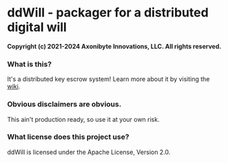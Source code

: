 # ddWill - packager for a distributed digital will

**Copyright (c) 2021-2024 Axonibyte Innovations, LLC. All rights reserved.**

### What is this?

It's a distributed key escrow system! Learn more about it by visiting the
[wiki](https://bitbucket.org/axonibyte/ddwill/wiki/Home).

### Obvious disclaimers are obvious.

This ain't production ready, so use it at your own risk.

### What license does this project use?

ddWill is licensed under the Apache License, Version 2.0.
